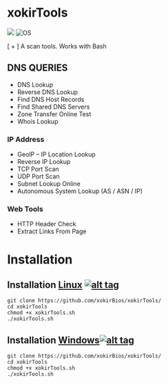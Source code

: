 # xokirTools
![](http://image.noelshack.com/fichiers/2021/06/7/1613308929-xokirtools.png)
![OS](https://img.shields.io/badge/Tested%20On-Linux%20|%20OSX%20|%20Windows%20|%20Android-yellowgreen.svg?style=flat-square) 


[ + ] A scan tools. Works with Bash


## DNS QUERIES 

   * DNS Lookup
   * Reverse DNS Lookup
   * Find DNS Host Records
   * Find Shared DNS Servers
   * Zone Transfer Online Test
   * Whois Lookup

### IP Address

   * GeoIP – IP Location Lookup
   * Reverse IP Lookup
   * TCP Port Scan
   * UDP Port Scan
   * Subnet Lookup Online
   * Autonomous System Lookup (AS / ASN / IP)



### Web Tools

 * HTTP Header Check
 * Extract Links From Page



# Installation

## Installation [Linux](https://wikipedia.org/wiki/Linux) [![alt tag](http://icons.iconarchive.com/icons/dakirby309/simply-styled/32/OS-Linux-icon.png)](https://fr.wikipedia.org/wiki/Linux)

```
git clone https://github.com/xokirBios/xokirTools/
cd xokirTools
chmod +x xokirTools.sh
./xokirTools.sh
```


## Installation [Windows](https://wikipedia.org/wiki/Microsoft_Windows)[![alt tag](http://icons.iconarchive.com/icons/yootheme/social-bookmark/32/social-windows-button-icon.png)](https://fr.wikipedia.org/wiki/Microsoft_Windows)

```
git clone https://github.com/xokirBios/xokirTools/
cd xokirTools
chmod +x xokirTools.sh
./xokirTools.sh
```



